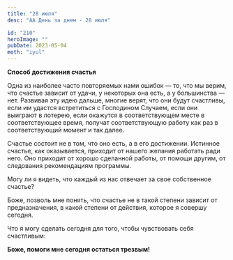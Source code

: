 ```yaml
---
title: "28 июля"
desc: "АА День за днем - 28 июля"

id: "210"
heroImage: ""
pubDate: 2023-05-04
moth: "iyul"
---
```


**Способ достижения счастья**

Одна из наиболее часто повторяемых нами ошибок — то, что мы верим, что счастье
зависит от удачи, у некоторых она есть, а у большинства — нет. Развивая эту
идею дальше, многие верят, что они будут счастливы, если им удастся
встретиться с Господином Случаем, если они выиграют в лотерею, если окажутся в
соответствующем месте в соответствующее время, получат соответствующую работу
как раз в соответствующий момент и так далее.

Счастье состоит не в том, что оно есть, а в его достижении. Истинное счастье,
как оказывается, приходит от нашего желания работать ради него. Оно приходит
от хорошо сделанной работы, от помощи другим, от следования рекомендациям
программы.

Могу ли я видеть, что каждый из нас отвечает за свое собственное счастье?

Боже, позволь мне понять, что счастье не в такой степени зависит от
предназначения, в какой степени от действия, которое я совершу сегодня.

Что я могу сделать сегодня для того, чтобы чувствовать себя счастливым:

**Боже, помоги мне сегодня остаться трезвым!**
